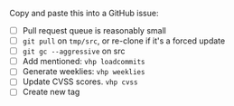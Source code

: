 Copy and paste this into a GitHub issue:

 - [ ] Pull request queue is reasonably small
 - [ ] `git pull` on `tmp/src`, or re-clone if it's a forced update
 - [ ] `git gc --aggressive` on src
 - [ ] Add mentioned: `vhp loadcommits`
 - [ ] Generate weeklies: `vhp weeklies`
 - [ ] Update CVSS scores. `vhp cvss`
 - [ ] Create new tag
